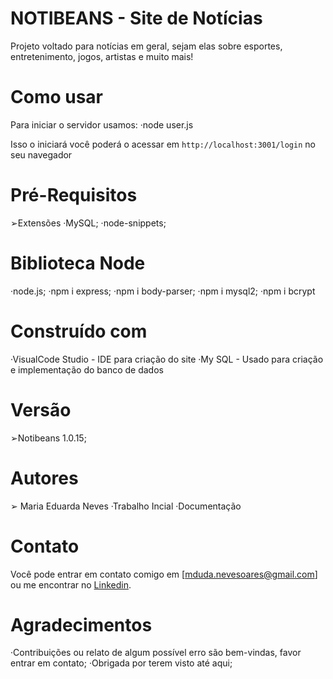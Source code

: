# NOTIBEANS - Site de Notícias
Projeto voltado para notícias em geral, sejam elas sobre esportes, entretenimento, jogos, artistas e muito mais!

# Como usar
Para iniciar o servidor usamos:
·node user.js

Isso o iniciará você poderá o acessar em `http://localhost:3001/login` no seu navegador

# Pré-Requisitos
➢Extensões
·MySQL;
·node-snippets;

# Biblioteca Node
·node.js;
·npm i express;
·npm i body-parser;
·npm i mysql2;
·npm i bcrypt

# Construído com
·VisualCode Studio - IDE para criação do site
·My SQL - Usado para criação e implementação do banco de dados

# Versão 
➢Notibeans 1.0.15;

# Autores 
➢ Maria Eduarda Neves
·Trabalho Incial 
·Documentação

# Contato
Você pode entrar em contato comigo em [mduda.nevesoares@gmail.com] ou me encontrar no
[Linkedin](https://www.linkedin.com/in/maria-eduarda-neves-470460244/).

# Agradecimentos
·Contribuições ou relato de algum possível erro são bem-vindas, favor entrar em contato;
·Obrigada por terem visto até aqui;

